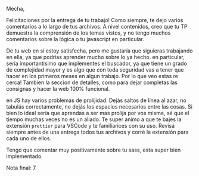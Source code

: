 
Mecha, 

Felicitaciones por la entrega de tu trabajo! Como siempre, te dejo varios comentarios a lo largo de tus archivos. A nivel contenidos, creo que tu TP demuestra la comprensión de los temas vistos, y no tengo muchos comentarios sobre la lógica o tu javascript en particular. 

De tu web en sí estoy satisfecha, pero me gustaría que siguieras trabajando en ella, ya que podrías aprender mucho sobre lo ya hecho. en particular, sería importantisimo que implementes el buscador, ya que tiene un grado de complejidad mayor y es algo que con toda seguridad vas a tener que hacer en los primeros meses en algun trabajo. Por lo que veo estas re cerca! Tambien la seccion de detalles, como para dejar completas las consignas y hacer la web 100% funcional. 

en JS hay varios problemas de prolijidad. Dejás saltos de línea al azar, no tabulás correctamente, no dejás los espacios necesarios entre las cosas. Si bien lo ideal sería que aprendas a ser mas prolija por vos misma, sé que el tiempo muchas veces no es un aliado. Te super animo a que te bajes la extensión `prettier` para VSCode y te familiarices con su uso. Revisá siempre antes de una entrega todos tus archivos y corré la extensión para cada uno de ellos. 

Tengo que comentar muy positivamente sobre tu sass, esta super bien implementado. 

Nota final: 7
